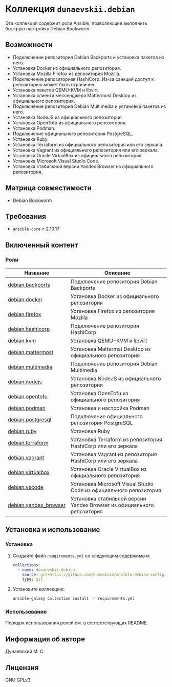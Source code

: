 # Коллекция ``dunaevskii.debian``

Эта коллекция содержит роли Ansible, позволяющие выполнить быструю настройку Debian Bookworm.

## Возможности

* Подключение репозитория Debian Backports и установка пакетов из него.
* Установка Docker из официального репозитория.
* Установка Mozilla Firefox из репозитория Mozilla.
* Подключение репозиториев HashiCorp. Из-за санкций доступ к репозиторию может быть ограничен.
* Установка пакетов QEMU-KVM и libvirt.
* Установка клиента мессенджера Mattermost Desktop из официального репозитория.
* Подключение репозитория Debian Multimedia и установка пакетов из него.
* Установка NodeJS из официального репозитория.
* Установка OpenTofu из официального репозитория.
* Установка Podman.
* Подключение официального репозитория PostgreSQL.
* Установка Ruby.
* Установка Terraform из официального репозитория или его зеркала.
* Установка Vagrant из официального репозитория или его зеркала.
* Установка Oracle VirtualBox из официального репозитория.
* Установка Microsoft Visual Studio Code.
* Установка стабильной версии Yandex Browser из официального репозитория.


## Матрица совместимости

* Debian Bookworm


## Требования

* `ansible-core` ≥ 2.10.17

## Включенный контент

### Роли

| Название                                          | Описание                                                               |
|---------------------------------------------------|------------------------------------------------------------------------|
| [debian.backports](./roles/backports/README.md)   | Подключение репозитория Debian Backports                               |
| [debian.docker](./roles/docker/README.md)         | Установка Docker из официального репозитория                           |
| [debian.firefox](./roles/firefox/README.md)       | Установка Firefox из репозитория Mozilla                               |
| [debian.hashicorp](./roles/hashicorp/README.md)   | Подключение репозитория HashiCorp                                      |
| [debian.kvm](./roles/kvm/README.md)               | Установка QEMU-KVM и libvirt                                           |
| [debian.mattermost](./roles/mattermost/README.md) | Установка Mattermst Desktop из официального репозитория                |
| [debian.multimedia](./roles/multimedia/README.md) | Подключение репозитория Debian Multimedia                              |
| [debian.nodejs](./roles/nodejs/README.md)         | Установка NodeJS из официального репозитория                           |
| [debian.opentofu](./roles/opentofu/README.md)     | Установка OpenTofu из официального репозитория                         |
| [debian.podman](./roles/podman/README.md)         | Установка и настройка Podman                                           |
| [debian.postgresql](./roles/postgresql/README.md) | Подключение официального репозитория PostgreSQL                        |
| [debian.ruby](./roles/ruby/README.md)             | Установка Ruby                                                         |
| [debian.terraform](./roles/terraform/README.md)   | Установка Terraform из репозитория HashiCorp или его зеркала           |
| [debian.vagrant](./roles/vagrant/README.md)       | Установка Vagrant из репозитория HashiCorp или его зеркала             |
| [debian.virtualbox](./roles/virtualbox/README.md) | Установка Oracle VirtualBox из официального репозитория                |
| [debian.vscode](./roles/vscode/README.md)         | Установка Microsoft Visual Studio Code из официального репозитория     |
| [debian.yandex_browser](./roles/yandex/README.md) | Установка стабильной версии Yandex Browser из официального репозитория |

## Установка и использование

### Установка

1. Создайте файл `reuqirements.yml` со следующим содержимым:

    ```yaml
    collections:
      - name: dunaevskii.debian
        source: git+https://github.com/dunmaksim/ansible-debian-config.git
        type: git
    ```

1. Установите коллекцию:

    ```bash
    ansible-galaxy collection install -r requirements.yml
    ```

### Использование

Порядок использования ролей см. в соответствующих README.

## Информация об авторе

Дунаевский М. С.

## Лицензия

GNU GPLv3
